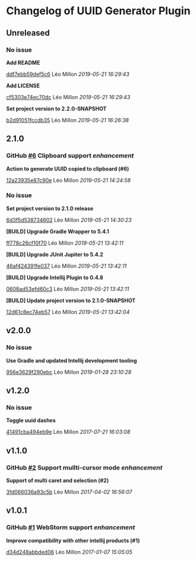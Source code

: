 # Changelog of UUID Generator Plugin

## Unreleased
### No issue

**Add README**


[ddf7ebb59def5c6](https://github.com/leomillon/uuid-generator-plugin/commit/ddf7ebb59def5c6) Léo Millon *2019-05-21 16:29:43*

**Add LICENSE**


[cf5303e74ec70dc](https://github.com/leomillon/uuid-generator-plugin/commit/cf5303e74ec70dc) Léo Millon *2019-05-21 16:29:43*

**Set project version to 2.2.0-SNAPSHOT**


[b2d91051fccdb35](https://github.com/leomillon/uuid-generator-plugin/commit/b2d91051fccdb35) Léo Millon *2019-05-21 16:26:38*


## 2.1.0
### GitHub [#6](https://github.com/leomillon/uuid-generator-plugin/issues/6) Clipboard support    *enhancement*  

**Action to generate UUID copied to clipboard (#6)**


[12a23935e87c90e](https://github.com/leomillon/uuid-generator-plugin/commit/12a23935e87c90e) Léo Millon *2019-05-21 14:24:58*


### No issue

**Set project version to 2.1.0 release**


[6d3f5d538734602](https://github.com/leomillon/uuid-generator-plugin/commit/6d3f5d538734602) Léo Millon *2019-05-21 14:30:23*

**[BUILD] Upgrade Gradle Wrapper to 5.4.1**


[ff778c26cf10f70](https://github.com/leomillon/uuid-generator-plugin/commit/ff778c26cf10f70) Léo Millon *2019-05-21 13:42:11*

**[BUILD] Upgrade JUnit Jupiter to 5.4.2**


[46af424391fe037](https://github.com/leomillon/uuid-generator-plugin/commit/46af424391fe037) Léo Millon *2019-05-21 13:42:11*

**[BUILD] Upgrade Intellij Plugin to 0.4.8**


[0608ad53efd60c3](https://github.com/leomillon/uuid-generator-plugin/commit/0608ad53efd60c3) Léo Millon *2019-05-21 13:42:11*

**[BUILD] Update project version to 2.1.0-SNAPSHOT**


[12d61c8ec74eb57](https://github.com/leomillon/uuid-generator-plugin/commit/12d61c8ec74eb57) Léo Millon *2019-05-21 13:42:04*


## v2.0.0
### No issue

**Use Gradle and updated Intellij development tooling**


[956e3629f290ebc](https://github.com/leomillon/uuid-generator-plugin/commit/956e3629f290ebc) Léo Millon *2019-01-28 23:10:28*


## v1.2.0
### No issue

**Toggle uuid dashes**


[41491cba494eb9e](https://github.com/leomillon/uuid-generator-plugin/commit/41491cba494eb9e) Léo Millon *2017-07-21 16:03:08*


## v1.1.0
### GitHub [#2](https://github.com/leomillon/uuid-generator-plugin/issues/2) Support mullti-cursor mode    *enhancement*  

**Support of multi caret and selection (#2)**


[3fd066036a93c5b](https://github.com/leomillon/uuid-generator-plugin/commit/3fd066036a93c5b) Léo Millon *2017-04-02 16:56:07*


## v1.0.1
### GitHub [#1](https://github.com/leomillon/uuid-generator-plugin/issues/1) WebStorm support    *enhancement*  

**Improve compatibility with other intellij products (#1)**


[d34d248abbded06](https://github.com/leomillon/uuid-generator-plugin/commit/d34d248abbded06) Léo Millon *2017-01-07 15:05:05*


